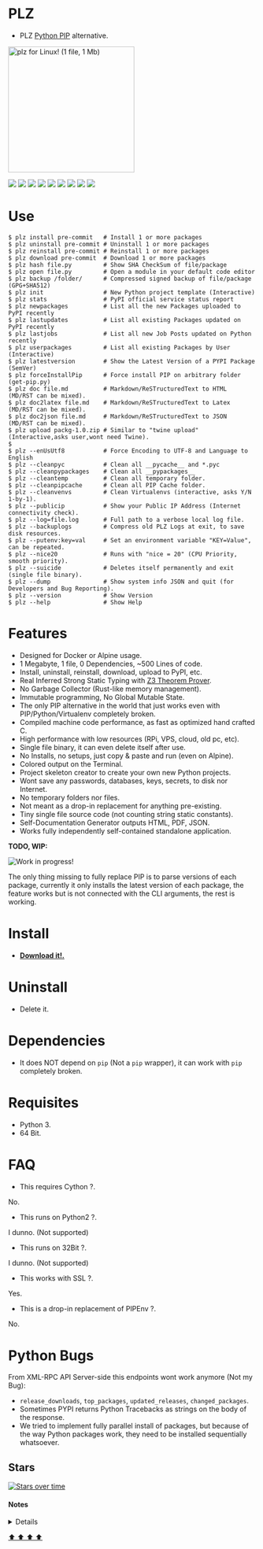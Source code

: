# PLZ

- PLZ [Python PIP](https://pypi.org) alternative.

<img src="https://raw.githubusercontent.com/juancarlospaco/plz/master/python-wat.png" width="256" height="256" title="plz for Linux! (1 file, 1 Mb)">

![](https://img.shields.io/github/languages/count/juancarlospaco/plz?logoColor=green&style=for-the-badge)
![](https://img.shields.io/github/languages/top/juancarlospaco/plz?style=for-the-badge)
![](https://img.shields.io/github/stars/juancarlospaco/plz?style=for-the-badge)
![](https://img.shields.io/maintenance/yes/2020?style=for-the-badge)
![](https://img.shields.io/github/languages/code-size/juancarlospaco/plz?style=for-the-badge)
![](https://img.shields.io/github/issues-raw/juancarlospaco/plz?style=for-the-badge)
![](https://img.shields.io/github/issues-pr-raw/juancarlospaco/plz?style=for-the-badge)
![](https://img.shields.io/github/last-commit/juancarlospaco/plz?style=for-the-badge)
![](https://img.shields.io/liberapay/patrons/juancarlospaco?style=for-the-badge)


# Use

```console
$ plz install pre-commit   # Install 1 or more packages
$ plz uninstall pre-commit # Uninstall 1 or more packages
$ plz reinstall pre-commit # Reinstall 1 or more packages
$ plz download pre-commit  # Download 1 or more packages
$ plz hash file.py         # Show SHA CheckSum of file/package
$ plz open file.py         # Open a module in your default code editor
$ plz backup /folder/      # Compressed signed backup of file/package (GPG+SHA512)
$ plz init                 # New Python project template (Interactive)
$ plz stats                # PyPI official service status report
$ plz newpackages          # List all the new Packages uploaded to PyPI recently
$ plz lastupdates          # List all existing Packages updated on PyPI recently
$ plz lastjobs             # List all new Job Posts updated on Python recently
$ plz userpackages         # List all existing Packages by User (Interactive)
$ plz latestversion        # Show the Latest Version of a PYPI Package (SemVer)
$ plz forceInstallPip      # Force install PIP on arbitrary folder (get-pip.py)
$ plz doc file.md          # Markdown/ReSTructuredText to HTML  (MD/RST can be mixed).
$ plz doc2latex file.md    # Markdown/ReSTructuredText to Latex (MD/RST can be mixed).
$ plz doc2json file.md     # Markdown/ReSTructuredText to JSON  (MD/RST can be mixed).
$ plz upload packg-1.0.zip # Similar to "twine upload" (Interactive,asks user,wont need Twine).
$
$ plz --enUsUtf8           # Force Encoding to UTF-8 and Language to English
$ plz --cleanpyc           # Clean all __pycache__ and *.pyc
$ plz --cleanpypackages    # Clean all __pypackages__
$ plz --cleantemp          # Clean all temporary folder.
$ plz --cleanpipcache      # Clean all PIP Cache folder.
$ plz --cleanvenvs         # Clean Virtualenvs (interactive, asks Y/N 1-by-1).
$ plz --publicip           # Show your Public IP Address (Internet connectivity check).
$ plz --log=file.log       # Full path to a verbose local log file.
$ plz --backuplogs         # Compress old PLZ Logs at exit, to save disk resources.
$ plz --putenv:key=val     # Set an environment variable "KEY=Value", can be repeated.
$ plz --nice20             # Runs with "nice = 20" (CPU Priority, smooth priority).
$ plz --suicide            # Deletes itself permanently and exit (single file binary).
$ plz --dump               # Show system info JSON and quit (for Developers and Bug Reporting).
$ plz --version            # Show Version
$ plz --help               # Show Help
```


# Features

- Designed for Docker or Alpine usage.
- 1 Megabyte, 1 file, 0 Dependencies, ~500 Lines of code.
- Install, uninstall, reinstall, download, upload to PyPI, etc.
- Real Inferred Strong Static Typing with [Z3 Theorem Prover](https://en.wikipedia.org/wiki/Z3_Theorem_Prover).
- No Garbage Collector (Rust-like memory management).
- Immutable programming, No Global Mutable State.
- The only PIP alternative in the world that just works even with PIP/Python/Virtualenv completely broken.
- Compiled machine code performance, as fast as optimized hand crafted C.
- High performance with low resources (RPi, VPS, cloud, old pc, etc).
- Single file binary, it can even delete itself after use.
- No Installs, no setups, just copy & paste and run (even on Alpine).
- Colored output on the Terminal.
- Project skeleton creator to create your own new Python projects.
- Wont save any passwords, databases, keys, secrets, to disk nor Internet.
- No temporary folders nor files.
- Not meant as a drop-in replacement for anything pre-existing.
- Tiny single file source code (not counting string static constants).
- Self-Documentation Generator outputs HTML, PDF, JSON.
- Works fully independently self-contained standalone application.

**TODO, WIP:**

![](https://raw.githubusercontent.com/juancarlospaco/plz/master/pepehack.gif "Work in progress!")

The only thing missing to fully replace PIP is to parse versions of each package,
currently it only installs the latest version of each package,
the feature works but is not connected with the CLI arguments, the rest is working.


# Install

- [**Download it!.**](https://github.com/juancarlospaco/plz/releases)


# Uninstall

- Delete it.


# Dependencies

- It does NOT depend on `pip` (Not a `pip` wrapper), it can work with `pip` completely broken.


# Requisites

- Python 3.
- 64 Bit.


# FAQ

- This requires Cython ?.

No.

- This runs on Python2 ?.

I dunno. (Not supported)

- This runs on 32Bit ?.

I dunno. (Not supported)

- This works with SSL ?.

Yes.

- This is a drop-in replacement of PIPEnv ?.

No.


# Python Bugs

From XML-RPC API Server-side this endpoints wont work anymore (Not my Bug):

- `release_downloads`, `top_packages`, `updated_releases`, `changed_packages`.
- Sometimes PYPI returns Python Tracebacks as strings on the body of the response.
- We tried to implement fully parallel install of packages, but because of the way Python packages work, they need to be installed sequentially whatsoever.


## Stars

[![Stars over time](https://starchart.cc/juancarlospaco/plz.svg)](https://starchart.cc/ThomasTJdev/nim_websitecreator "Star PLZ on GitHub!")


#### Notes

<details>

- http://tonsky.me/blog/disenchantment
- https://medium.com/telnyx-engineering/rip-pipenv-tried-too-hard-do-what-you-need-with-pip-tools-d500edc161d4
- https://github.com/pypa/pipenv/issues/4058#issue-537298446
- https://chriswarrick.com/blog/2018/07/17/pipenv-promises-a-lot-delivers-very-little/
- https://old.reddit.com/r/Python/comments/chkah3/is_pipenv_dead_why_has_the_project_stopped/
- https://np.reddit.com/r/Python/comments/8jd6aq/why_is_pipenv_the_recommended_packaging_tool_by/
- https://github.com/pypa/pipenv/commit/6d77e4a0551528d5d72d81e8a15da4722ad82f26
- https://github.com/pypa/pipenv/commit/1c956d37e6ad20babdb5021610b2ed2c9c4203f2
- https://github.com/pypa/pipenv/commit/e3c72e167d21b921bd3bd89d4217b04628919bb2
- https://github.com/mitsuhiko/pipsi#pipsi (Dead Project)

Quote from PIPEnv Project:

> pipenv release cadence came to a super dramatic halt because of a lot of upstream issues
> (pip broke, setuptools broke, then pip and setuptools both released breaking fixes,
> and we have about 15 dependencies which I personally maintain).

</details>


[  ⬆️  ⬆️  ⬆️  ⬆️  ](#plz "Go to top")
